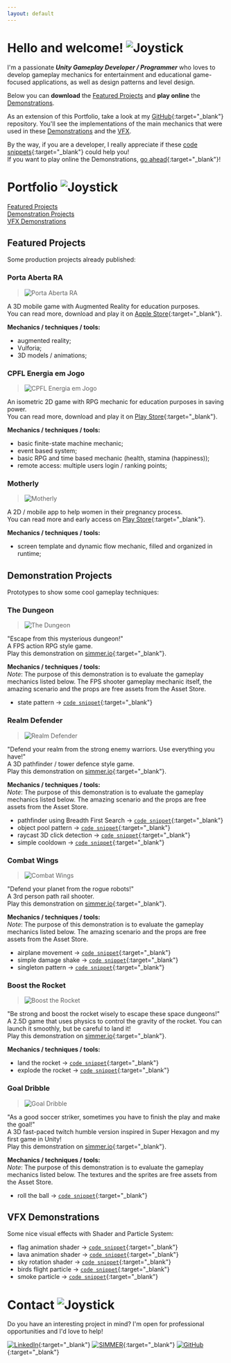 ```yaml
---
layout: default
---
```


# Hello and welcome! ![Joystick](./images/joystick.png)

I'm a passionate _**Unity Gameplay Developer / Programmer**_ who loves to develop gameplay mechanics for entertainment and educational game-focused applications, as well as design patterns and level design.

Below you can **download** the [Featured Projects](#featured-projects) and **play online** the [Demonstrations](#demonstration-projects).

As an extension of this Portfolio, take a look at my [GitHub](https://github.com/alissin/little-big-tips){:target="_blank"} repository. You'll see the implementations of the main mechanics that were used in these [Demonstrations](#demonstration-projects) and the [VFX](#vfx-demonstrations).

By the way, if you are a developer, I really appreciate if these [code snippets](https://github.com/alissin/little-big-tips){:target="_blank"} could help you!<br/>
If you want to play online the Demonstrations, [go ahead](https://simmer.io/@alissin){:target="_blank"}!

# Portfolio ![Joystick](./images/joystick.png)

[Featured Projects](#featured-projects)<br/>
[Demonstration Projects](#demonstration-projects)<br/>
[VFX Demonstrations](#vfx-demonstrations)

## Featured Projects

Some production projects already published:

###	Porta Aberta RA

> ![Porta Aberta RA](./featured-projects/porta-aberta-ra.png)

A 3D mobile game with Augmented Reality for education purposes.<br/>
You can read more, download and play it on [Apple Store](https://apps.apple.com/us/app/porta-aberta-ra/id1464966853){:target="_blank"}.

**Mechanics / techniques / tools:**
* augmented reality;
* Vulforia;
* 3D models / animations;

### CPFL Energia em Jogo

> ![CPFL Energia em Jogo](./featured-projects/cpfl-energia-em-jogo.png)

An isometric 2D game with RPG mechanic for education purposes in saving power.<br/>
You can read more, download and play it on [Play Store](https://play.google.com/store/apps/details?id=br.com.energiaemjogo.cpfl){:target="_blank"}.

**Mechanics / techniques / tools:**
* basic finite-state machine mechanic;
* event based system;
* basic RPG and time based mechanic (health, stamina (happiness));
* remote access: multiple users login / ranking points;

### Motherly

> ![Motherly](./featured-projects/motherly.png)

A 2D / mobile app to help women in their pregnancy process.<br/>
You can read more and early access on [Play Store](https://play.google.com/store/apps/details?id=com.perugluglu.motherly){:target="_blank"}.

**Mechanics / techniques / tools:**
* screen template and dynamic flow mechanic, filled and organized in runtime;

## Demonstration Projects

Prototypes to show some cool gameplay techniques:

###	The Dungeon

> ![The Dungeon](./demonstration-projects/the-dungeon.png)

"Escape from this mysterious dungeon!"<br/>
A FPS action RPG style game.<br/>
Play this demonstration on [simmer.io](https://simmer.io/@alissin/the-dungeon){:target="_blank"}.

**Mechanics / techniques / tools:**<br/>
_Note_: The purpose of this demonstration is to evaluate the gameplay mechanics listed below. The FPS shooter gameplay mechanic itself, the amazing scenario and the props are free assets from the Asset Store.
* state pattern -> [`code snippet`](https://github.com/alissin/little-big-tips/tree/master/_pattern-algorithm/state){:target="_blank"}

###	Realm Defender

> ![Realm Defender](./demonstration-projects/realm-defender.png)

"Defend your realm from the strong enemy warriors. Use everything you have!"<br/>
A 3D pathfinder / tower defence style game.<br/>
Play this demonstration on [simmer.io](https://simmer.io/@alissin/realm-defender){:target="_blank"}.

**Mechanics / techniques / tools:**<br/>
_Note_: The purpose of this demonstration is to evaluate the gameplay mechanics listed below. The amazing scenario and the props are free assets from the Asset Store.
* pathfinder using Breadth First Search -> [`code snippet`](https://github.com/alissin/little-big-tips/tree/master/_pattern-algorithm/breadth-first-search){:target="_blank"}
* object pool pattern -> [`code snippet`](https://github.com/alissin/little-big-tips/tree/master/_pattern-algorithm/object-pool){:target="_blank"}
* raycast 3D click detection -> [`code snippet`](https://github.com/alissin/little-big-tips/tree/master/raycast-3D-click-detection){:target="_blank"}
* simple cooldown -> [`code snippet`](https://github.com/alissin/little-big-tips/tree/master/simple-cooldown){:target="_blank"}

###	Combat Wings

> ![Combat Wings](./demonstration-projects/combat-wings.png)

"Defend your planet from the rogue robots!"<br/>
A 3rd person path rail shooter.<br/>
Play this demonstration on [simmer.io](https://simmer.io/@alissin/combat-wings){:target="_blank"}.

**Mechanics / techniques / tools:**<br/>
_Note_: The purpose of this demonstration is to evaluate the gameplay mechanics listed below. The amazing scenario and the props are free assets from the Asset Store.
* airplane movement -> [`code snippet`](https://github.com/alissin/little-big-tips/tree/master/airplane-movement){:target="_blank"}
* simple damage shake -> [`code snippet`](https://github.com/alissin/little-big-tips/tree/master/simple-damage-shake){:target="_blank"}
* singleton pattern -> [`code snippet`](https://github.com/alissin/little-big-tips/tree/master/_pattern-algorithm/singleton){:target="_blank"}

###	Boost the Rocket

> ![Boost the Rocket](./demonstration-projects/boost-the-rocket.png)

"Be strong and boost the rocket wisely to escape these space dungeons!"<br/>
A 2.5D game that uses physics to control the gravity of the rocket. You can launch it smoothly, but be careful to land it!<br/>
Play this demonstration on [simmer.io](https://simmer.io/@alissin/boost-the-rocket){:target="_blank"}.

**Mechanics / techniques / tools:**
* land the rocket -> [`code snippet`](https://github.com/alissin/little-big-tips/tree/master/land-the-rocket){:target="_blank"}
* explode the rocket -> [`code snippet`](https://github.com/alissin/little-big-tips/tree/master/explode-the-rocket){:target="_blank"}

###	Goal Dribble

> ![Goal Dribble](./demonstration-projects/goal-dribble.png)

"As a good soccer striker, sometimes you have to finish the play and make the goal!"<br/>
A 3D fast-paced twitch humble version inspired in Super Hexagon and my first game in Unity!<br/>
Play this demonstration on [simmer.io](https://simmer.io/@alissin/goal-dribble){:target="_blank"}.

**Mechanics / techniques / tools:**<br/>
_Note_: The purpose of this demonstration is to evaluate the gameplay mechanics listed below. The textures and the sprites are free assets from the Asset Store.
* roll the ball -> [`code snippet`](https://github.com/alissin/little-big-tips/tree/master/roll-the-ball){:target="_blank"}

## VFX Demonstrations

Some nice visual effects with Shader and Particle System:

* flag animation shader -> [`code snippet`](https://github.com/alissin/little-big-tips/tree/master/_vfx/flag-animation-shader){:target="_blank"}
* lava animation shader -> [`code snippet`](https://github.com/alissin/little-big-tips/tree/master/_vfx/lava-animation-shader){:target="_blank"}
* sky rotation shader -> [`code snippet`](https://github.com/alissin/little-big-tips/tree/master/_vfx/sky-rotation-shader){:target="_blank"}
* birds flight particle -> [`code snippet`](https://github.com/alissin/little-big-tips/tree/master/_vfx/birds-flight-particle){:target="_blank"}
* smoke particle -> [`code snippet`](https://github.com/alissin/little-big-tips/tree/master/_vfx/smoke-particle){:target="_blank"}

# Contact ![Joystick](./images/joystick.png)

Do you have an interesting project in mind? I'm open for professional opportunities and I'd love to help!

[![LinkedIn](./images/contact_linkedin.png)](https://linkedin.com/in/alissin){:target="_blank"}
[![SIMMER](./images/contact_simmer.png)](https://simmer.io/@alissin){:target="_blank"}
[![GitHub](./images/contact_github.png)](https://github.com/alissin/little-big-tips){:target="_blank"}

[comment]: <[![YouTube](./images/contact_youtube.png)](https://www.youtube.com/alissinsilva/){:target="_blank"}>
